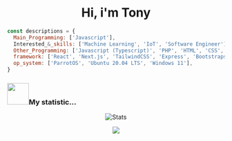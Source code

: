 
# <div align="center"> Hi, i'm Tony </div>

```javascript
const descriptions = {
  Main_Programming: ['Javascript'],
  Interested_&_skills: ['Machine Learning', 'IoT', 'Software Engineer'],
  Other_Programming: ['Javascript (Typescript)', 'PHP', 'HTML', 'CSS', 'Java', 'Python', 'C/C++'],
  framework: ['React', 'Next.js', 'TailwindCSS', 'Express', 'Bootstraps', 'Laravel', 'Codigniter', 'Flask', 'Springboot'],
  op_system: ['ParrotOS', 'Ubuntu 20.04 LTS', 'Windows 11'],
}

```

### <img src="https://media.giphy.com/media/IqgySmxEgP0rs40ZMB/giphy.gif" width="50">My statistic...

<div align="center">
  
![Stats](https://github-readme-stats.vercel.app/api?username=vh4&show_icons=true&theme=radical)

</div>
<p align="center">
  <img src="https://capsule-render.vercel.app/api?type=waving&color=gradient&height=60&section=footer"/>
</p>
